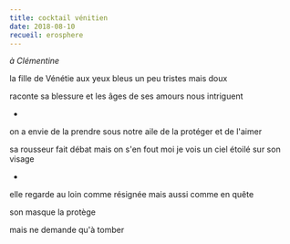 ```yaml
---
title: cocktail vénitien
date: 2018-08-10
recueil: erosphere
---
```


*à Clémentine*

la fille de Vénétie
aux yeux bleus un peu tristes mais doux

raconte sa blessure
et les âges de ses amours nous intriguent

*

on a envie de la prendre sous notre aile
de la protéger et de l'aimer

sa rousseur fait débat mais on s'en fout
moi je vois un ciel étoilé sur son visage

*

elle regarde au loin comme résignée
mais aussi comme en quête

son masque la protège

mais ne demande qu'à tomber
